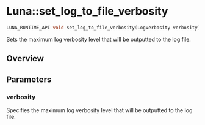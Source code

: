 # Luna::set_log_to_file_verbosity

```c++
LUNA_RUNTIME_API void set_log_to_file_verbosity(LogVerbosity verbosity)
```

Sets the maximum log verbosity level that will be outputted to the log file. 

## Overview


## Parameters
### verbosity
Specifies the maximum log verbosity level that will be outputted to the log file. 

